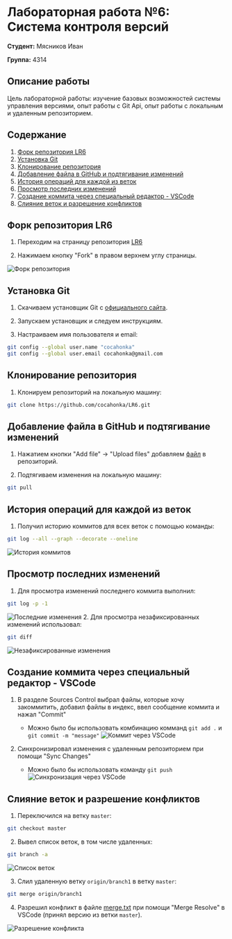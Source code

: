 # Лабораторная работа №6: Система контроля версий

**Студент:** Мясников Иван

**Группа:** 4314

## Описание работы

Цель лабораторной работы: изучение базовых возможностей системы
управления версиями, опыт работы с Git Api, опыт работы с локальным и
удаленным репозиторием.

## Содержание
1. [Форк репозитория LR6](#форк-репозитория-lr6)
2. [Установка Git](#установка-git)
3. [Клонирование репозитория](#клонирование-репозитория)
4. [Добавление файла в GitHub и подтягивание изменений](#добавление-файла-в-github-и-подтягивание-изменений)
5. [История операций для каждой из веток](#история-операций-для-каждой-из-веток)
6. [Просмотр последних изменений](#просмотр-последних-изменений)
7. [Создание коммита через специальный редактор - VSCode](#создание-коммита-через-специальный-редактор---vscode)
8. [Слияние веток и разрешение конфликтов](#слияние-веток-и-разрешение-конфликтов)

## Форк репозитория LR6
1. Переходим на страницу репозитория [LR6](https://github.com/Kurtyanik/LR6)

2. Нажимаем кнопку "Fork" в правом верхнем углу страницы.

![Форк репозитория](1.create_fork.png)

## Установка Git
1. Скачиваем установщик Git с [официального сайта](https://git-scm.com/).

2. Запускаем установщик и следуем инструкциям.

3. Настраиваем имя пользователя и email:
```bash
git config --global user.name "cocahonka"
git config --global user.email cocahonka@gmail.com
```

## Клонирование репозитория
1. Клонируем репозиторий на локальную машину:
```bash
git clone https://github.com/cocahonka/LR6.git
```

## Добавление файла в GitHub и подтягивание изменений
1. Нажатием кнопки "Add file" -> "Upload files" добавляем [файл](1.create_fork.png) в репозиторий.

2. Подтягиваем изменения на локальную машину:
```bash
git pull
```

## История операций для каждой из веток
1. Получил историю коммитов для всех веток с помощью команды:
```bash
git log --all --graph --decorate --oneline
```

![История коммитов](2.history.png)

## Просмотр последних изменений
1. Для просмотра изменений последнего коммита выполнил:
```bash
git log -p -1
```

![Последние изменения](3.last_changes.png)
2. Для просмотра незафиксированных изменений использовал:
```bash
git diff
```

![Незафиксированные изменения](4.unstaged_changes.png)

## Создание коммита через специальный редактор - VSCode
1. В разделе Sources Control выбрал файлы, которые хочу закоммитить, добавил файлы в индекс, ввел сообщение коммита и нажал "Commit"
    - Можно было бы использовать комбинацию комманд `git add .` и `git commit -m "message"`
    ![Коммит через VSCode](5.vscode_commit.png)

2. Синхронизировал изменения с удаленным репозиторием при помощи "Sync Changes"
    - Можно было бы использовать команду `git push`
    ![Синхронизация через VSCode](6.vscode_sync_changes.png)

## Слияние веток и разрешение конфликтов
1. Переключился на ветку `master`:
```bash
git checkout master
```

2. Вывел список веток, в том числе удаленных:
```bash
git branch -a
```

![Список веток](7.branches.png)

3. Слил удаленную ветку `origin/branch1` в ветку `master`:
```bash
git merge origin/branch1
```

4. Разрешил конфликт в файле [merge.txt](mergefile.txt) при помощи "Merge Resolve" в VSCode (принял версию из ветки `master`).

![Разрешение конфликта](8.resolve_conflict.png)
